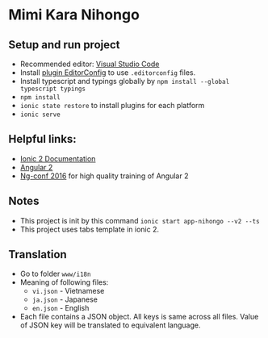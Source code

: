 # Mimi Kara Nihongo

## Setup and run project
- Recommended editor: [Visual Studio Code](https://code.visualstudio.com/f?utm_expid=101350005-17.ZUysucFlStyPwU4hcu0waA.5&utm_referrer=https%3A%2F%2Fwww.google.com.sg%2F)
- Install [plugin EditorConfig](http://editorconfig.org/) to use ```.editorconfig``` files.
- Install typescript and typings globally by ```npm install --global typescript typings```
- ```npm install```
- ```ionic state restore``` to install plugins for each platform
- ```ionic serve```

## Helpful links:
- [Ionic 2 Documentation](http://ionicframework.com/docs/v2/)
- [Angular 2](https://angular.io/)
- [Ng-conf 2016](https://www.youtube.com/watch?v=J5Bvy4KhIs0&list=PLOETEcp3DkCq788xapkP_OU-78jhTf68j)
for high quality training of Angular 2

## Notes
- This project is init by this command ```ionic start app-nihongo --v2 --ts```
- This project uses tabs template in ionic 2. 

## Translation
- Go to folder ```www/i18n```
- Meaning of following files:
  * ```vi.json``` - Vietnamese
  * ```ja.json``` - Japanese
  * ```en.json``` - English
- Each file contains a JSON object. All keys is same across all files.
Value of JSON key will be translated to equivalent language.
